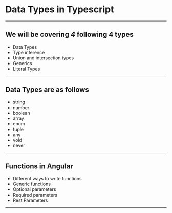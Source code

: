
# Data Types in Typescript

--- ---

## We will be covering **_4_** following 4 types

- Data Types
- Type inference
- Union and intersection types
- Generics
- Literal Types

--- ---

## Data Types are as follows

- string
- number
- boolean
- array
- enum
- tuple
- any
- void
- never

--- ---

## Functions in Angular

- Different ways to write functions
- Generic functions
- Optional parameters
- Required parameters
- Rest Parameters

--- ---